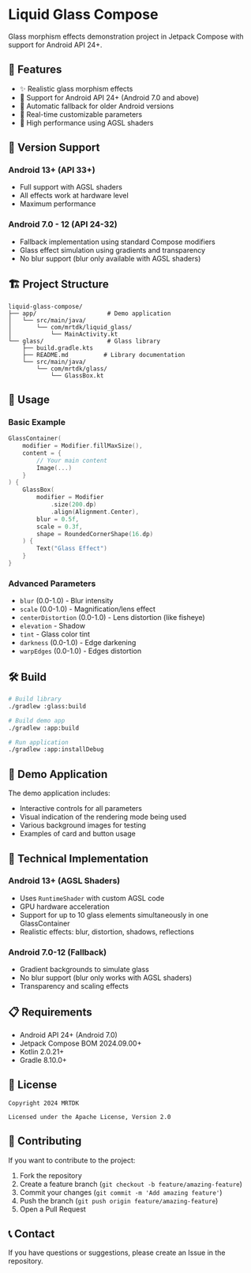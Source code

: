 # Liquid Glass Compose

Glass morphism effects demonstration project in Jetpack Compose with support for Android API 24+.

## 🎯 Features

- ✨ Realistic glass morphism effects
- 📱 Support for Android API 24+ (Android 7.0 and above)
- 🔄 Automatic fallback for older Android versions
- 🎨 Real-time customizable parameters
- 🚀 High performance using AGSL shaders

## 📱 Version Support

### Android 13+ (API 33+)
- Full support with AGSL shaders
- All effects work at hardware level
- Maximum performance

### Android 7.0 - 12 (API 24-32)
- Fallback implementation using standard Compose modifiers
- Glass effect simulation using gradients and transparency
- No blur support (blur only available with AGSL shaders)

## 🏗️ Project Structure

```
liquid-glass-compose/
├── app/                    # Demo application
│   └── src/main/java/
│       └── com/mrtdk/liquid_glass/
│           └── MainActivity.kt
└── glass/                  # Glass library
    ├── build.gradle.kts
    ├── README.md          # Library documentation
    └── src/main/java/
        └── com/mrtdk/glass/
            └── GlassBox.kt
```

## 🚀 Usage

### Basic Example

```kotlin
GlassContainer(
    modifier = Modifier.fillMaxSize(),
    content = {
        // Your main content
        Image(...)
    }
) {
    GlassBox(
        modifier = Modifier
            .size(200.dp)
            .align(Alignment.Center),
        blur = 0.5f,
        scale = 0.3f,
        shape = RoundedCornerShape(16.dp)
    ) {
        Text("Glass Effect")
    }
}
```

### Advanced Parameters

- `blur` (0.0-1.0) - Blur intensity
- `scale` (0.0-1.0) - Magnification/lens effect  
- `centerDistortion` (0.0-1.0) - Lens distortion (like fisheye)
- `elevation` - Shadow
- `tint` - Glass color tint
- `darkness` (0.0-1.0) - Edge darkening
- `warpEdges` (0.0-1.0) - Edges distortion

## 🛠️ Build

```bash
# Build library
./gradlew :glass:build

# Build demo app
./gradlew :app:build

# Run application
./gradlew :app:installDebug
```

## 📱 Demo Application

The demo application includes:
- Interactive controls for all parameters
- Visual indication of the rendering mode being used
- Various background images for testing
- Examples of card and button usage

## 🔧 Technical Implementation

### Android 13+ (AGSL Shaders)
- Uses `RuntimeShader` with custom AGSL code
- GPU hardware acceleration
- Support for up to 10 glass elements simultaneously in one GlassContainer
- Realistic effects: blur, distortion, shadows, reflections

### Android 7.0-12 (Fallback)
- Gradient backgrounds to simulate glass
- No blur support (blur only works with AGSL shaders)
- Transparency and scaling effects

## 📋 Requirements

- Android API 24+ (Android 7.0)
- Jetpack Compose BOM 2024.09.00+
- Kotlin 2.0.21+
- Gradle 8.10.0+

## 📄 License

```
Copyright 2024 MRTDK

Licensed under the Apache License, Version 2.0
```

## 🤝 Contributing

If you want to contribute to the project:

1. Fork the repository
2. Create a feature branch (`git checkout -b feature/amazing-feature`)
3. Commit your changes (`git commit -m 'Add amazing feature'`)
4. Push the branch (`git push origin feature/amazing-feature`)
5. Open a Pull Request

## 📞 Contact

If you have questions or suggestions, please create an Issue in the repository. 